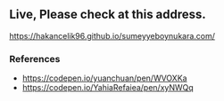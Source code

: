 ## Live, Please check at this address.
https://hakancelik96.github.io/sumeyyeboynukara.com/

### References
- https://codepen.io/yuanchuan/pen/WVOXKa
- https://codepen.io/YahiaRefaiea/pen/xyNWQq
